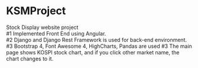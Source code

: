 # KSMProject

Stock Display website project<br>
#1 Implemented Front End using Angular.<br>
#2 Django and Django Rest Framework is used for back-end environment.<br>
#3 Bootstrap 4, Font Awesome 4, HighCharts, Pandas are used
#3 The main page shows KOSPI stock chart, and if you click other market name, the chart changes to it.<br>

